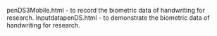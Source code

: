 penDS3Mobile.html - to record the biometric data of handwriting for research.
InputdatapenDS.html - to demonstrate the biometric data of handwriting for research.
